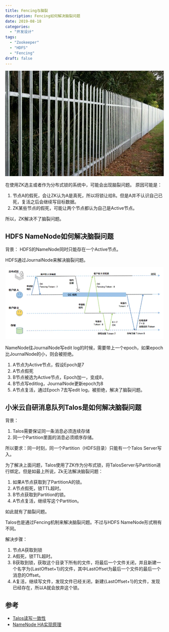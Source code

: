 ```yaml
---
title: Fencing与脑裂
description: Fencing如何解决脑裂问题
date: 2019-08-18
categories:
  - "开发设计"
tags:
  - "Zookeeper"
  - "HDFS"
  - "Fencing"
draft: false
---
```

![20200727110808](https://raw.githubusercontent.com/hujianxin/pico/master/img/20200727110808.png)
<!--more-->

在使用ZK选主或者作为分布式锁的系统中，可能会出现脑裂问题。
原因可能是：
1. 节点A的假死，会让ZK认为A是真死，所以将锁让给B。但是A并不认识自己已死，复活之后会继续写目标数据。
2. ZK某些节点的假死，可能让两个节点都认为自己是Active节点。

所以，ZK解决不了脑裂问题。

## HDFS NameNode如何解决脑裂问题
背景： HDFS的NameNode同时只能存在一个Active节点。

HDFS通过JournalNode来解决脑裂问题。

![20200727110619](https://raw.githubusercontent.com/hujianxin/pico/master/img/20200727110619.png)

NameNode往JournalNode写edit log的时候，需要带上一个epoch，如果epoch比JournalNode的小，则会被拒绝。
1. A节点为Active节点，假设Epoch是7
2. A节点假死
3. B节点被选为Active节点，Epoch加一，变成8，
4. B节点写editlog，JournalNode更新epoch为8
5. A节点复活，通过Epoch 7去写edit log，被拒绝，解决了脑裂问题。

## 小米云自研消息队列Talos是如何解决脑裂问题
背景： 
1. Talos需要保证同一条消息必须连续存储
2. 同一个Partition里面的消息必须顺序存储。

所以要求：同一时刻，同一个Partition（HDFS目录）只能有一个Talos Server写入。

为了解决上面问题，Talos使用了ZK作为分布式锁，将TalosServer与Partition进行绑定。但是如最上所说，Zk无法解决脑裂问题：
1. 如果A节点获取到了PartitionA的锁。
2. A节点假死，锁TTL超时。
3. B节点获取到Partition的锁。
4. A节点复活，继续写这个Partition。

如此就有了脑裂问题。

Talos也是通过Fencing机制来解决脑裂问题。不过与HDFS NameNode形式稍有不同。

解决步骤：

1. 节点A获取到锁
2. A假死，锁TTL超时。
3. B获取到锁，获取这个目录下所有的文件，将最后一个文件关闭，并且新建一个名字为{LastOffset+1}的文件，其中LastOffset为最后一个文件的最后一个消息的Offset。
4. A复活，继续写文件，发现文件已经关闭，新建{LastOffset+1}的文件，发现已经存在，所以A就会放弃这个锁。

## 参考
+ [Talos读写一致性](https://juejin.im/post/5ec5f994e51d45783d0e9551)
+ [NameNode HA实现原理](https://www.jianshu.com/p/8a6cc2d72062)